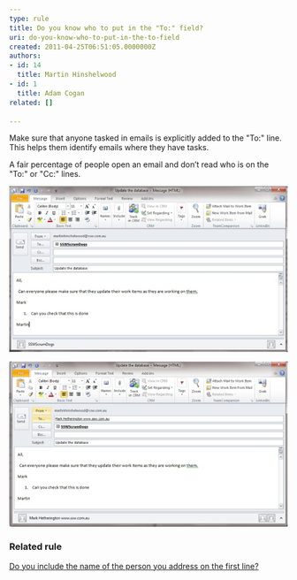 ```yaml
---
type: rule
title: Do you know who to put in the "To:" field?
uri: do-you-know-who-to-put-in-the-to-field
created: 2011-04-25T06:51:05.0000000Z
authors:
- id: 14
  title: Martin Hinshelwood
- id: 1
  title: Adam Cogan
related: []

---
```


Make sure that anyone tasked in emails is explicitly added to the "To:" line. This helps them identify emails where they have tasks.

A fair percentage of people open an email and don’t read who is on the "To:" or "Cc:" lines.
 
![Bad example, Mark can’t search for tasks that have been assigned to him](SearchTask.jpg)

![Good example, Mark can filter his emails based on whether his name is on the "To:" field](FilterEmail.jpg)

### Related rule


[Do you include the name of the person you address on the first line?](/_layouts/15/FIXUPREDIRECT.ASPX?WebId=3dfc0e07-e23a-4cbb-aac2-e778b71166a2&TermSetId=07da3ddf-0924-4cd2-a6d4-a4809ae20160&TermId=b4a77eb7-e41f-4f08-a4cb-7a44cbd1d0e4)
